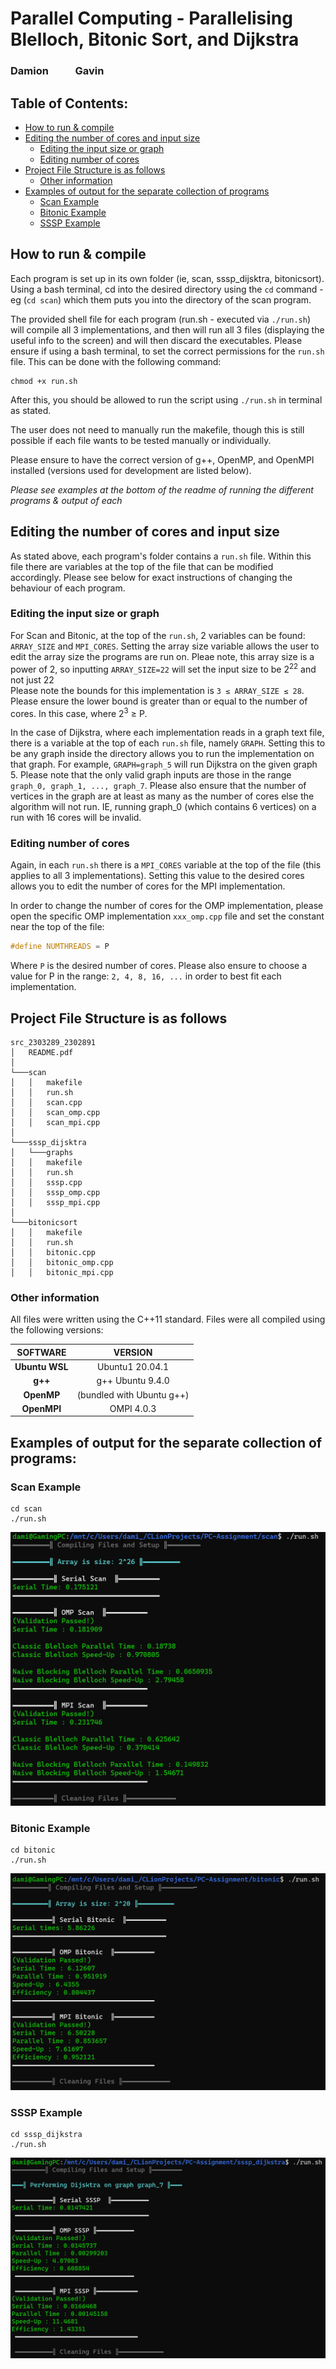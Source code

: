 # Parallel Computing - Parallelising Blelloch, Bitonic Sort, and Dijkstra 

### Damion &nbsp;&nbsp;&nbsp;&nbsp;&nbsp;&nbsp;&nbsp;&nbsp;&nbsp;&nbsp;Gavin

<!-- TOC -->

## Table of Contents:
* [How to run & compile](#how-to-run--compile)
* [Editing the number of cores and input size](#editing-the-number-of-cores-and-input-size)
    * [Editing the input size or graph](#editing-the-input-size-or-graph)
    * [Editing number of cores](#editing-number-of-cores)
* [Project File Structure is as follows](#project-file-structure-is-as-follows)
    * [Other information](#other-information)
* [Examples of output for the separate collection of programs](#examples-of-output-for-the-separate-collection-of-programs)
    * [Scan Example](#scan-example)
    * [Bitonic Example](#bitonic-example)
    * [SSSP Example](#sssp-example)

<!-- TOC -->

## How to run & compile

Each program is set up in its own folder (ie, scan, sssp_dijsktra, bitonicsort). Using a bash terminal, cd into the desired
directory using the `cd` command - eg (`cd scan`) which them puts you into the directory of the scan program.

The provided shell file for each program (run.sh - executed via `./run.sh`) will compile
all 3 implementations, and then will run all 3 files (displaying the useful info to the screen)
and will then discard the executables. Please ensure if using a bash terminal, to set the correct permissions for the
`run.sh` file. This can be done with the following command: 
```shell
chmod +x run.sh
```
After this, you should be allowed to run the script using `./run.sh` in terminal as stated.  

The user does not need to manually run the makefile, though this is still possible if each file wants to be tested
manually or individually.

Please ensure to have the correct version of g++, OpenMP, and OpenMPI installed
(versions used for development are listed below).

*Please see examples at the bottom of the readme of running the different programs & output of each*

## Editing the number of cores and input size

As stated above, each program's folder contains a `run.sh` file. Within this file there are variables at the top of 
the file that can be modified accordingly. Please see below for exact instructions of changing the behaviour of each program.

### Editing the input size or graph

For Scan and Bitonic, at the top of the `run.sh`, 2 variables can be found: `ARRAY_SIZE` and `MPI_CORES`.
Setting the array size variable allows the user to edit the array size the programs are run on. Pleae note,
this array size is a power of 2, so inputting `ARRAY_SIZE=22` will set the input size to be 2<sup>22</sup> and not just
22  
Please note the bounds for this implementation is `3 ≤ ARRAY_SIZE ≤ 28`. Please ensure the lower bound is greater than
or equal to the number of cores. In this case, where 2<sup>3</sup> ≥ P. 

In the case of Dijkstra, where each implementation reads in a graph text file, there is a variable at the top of
each `run.sh` file, namely `GRAPH`. Setting this to be any graph inside the directory allows you to run the
implementation
on that graph. For example, `GRAPH=graph_5` will run Dijkstra on the given graph 5. Please note that the only valid
graph
inputs are those in the range `graph_0, graph_1, ..., graph_7`. Please also ensure that the number of vertices in the
graph are at least
as many as the number of cores else the algorithm will not run. IE, running graph_0 (which contains 6 vertices)
on a run with 16 cores will be invalid.

### Editing number of cores

Again, in each `run.sh` there is a `MPI_CORES` variable at the top of the file (this applies to all 3 implementations).
Setting this value to the desired cores allows you to edit the number of cores for the MPI implementation.

In order to change the number of cores for the OMP implementation, please open the specific OMP
implementation `xxx_omp.cpp` file
and set the constant near the top of the file:
```c++ 
#define NUMTHREADS = P
```
Where `P` is the desired number of cores. Please also
ensure to choose a value for P in the range: `2, 4, 8, 16, ...` in order to best fit each implementation.

## Project File Structure is as follows
```
src_2303289_2302891
│   README.pdf
│
└───scan
│   │   makefile
│   │   run.sh
│   │   scan.cpp
│   │   scan_omp.cpp
│   │   scan_mpi.cpp
│   
└───sssp_dijsktra
│   └───graphs
│   │   makefile
│   │   run.sh
│   │   sssp.cpp  
│   │   sssp_omp.cpp      
│   │   sssp_mpi.cpp     
│
└───bitonicsort
│   │   makefile
│   │   run.sh
│   │   bitonic.cpp  
│   │   bitonic_omp.cpp      
│   │   bitonic_mpi.cpp   
```

### Other information

All files were written using the C++11 standard. Files were all compiled using the following versions:

|    SOFTWARE    |          VERSION          |
|:--------------:|:-------------------------:|
| **Ubuntu WSL** |      Ubuntu1 20.04.1      |
|    **g++**     |     g++ Ubuntu 9.4.0      |
|   **OpenMP**   | (bundled with Ubuntu g++) |
|  **OpenMPI**   |        OMPI 4.0.3         |

## Examples of output for the separate collection of programs:

### Scan Example
```
cd scan
./run.sh
```
![img.png](scanexample.png)

### Bitonic Example
```
cd bitonic
./run.sh
```
![img.png](bitonic_example.png)
  
### SSSP Example
```
cd sssp_dijkstra
./run.sh
```
![img.png](dijsktra_example.png)  
  

